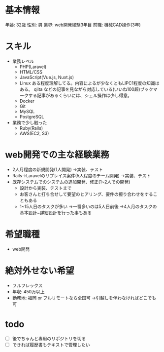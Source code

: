 # 基本情報

年齢: 32歳
性別: 男
業界: web開発経験3年目
前職: 機械CAD操作(3年)

# スキル

- 業務レベル
    - PHP(Laravel)
    - HTML/CSS
    - JavaScript(Vue.js, Nuxt.js)
    - Linux
        ある程度理解してる。内容によるが少なくともLIPC1程度の知識はある。
        qiita などの記事を見ながら対応している(いいね100超)ブックマークする記事があるくらいには、シェル操作は少し得意。
    - Docker
    - Git
    - MySQL
    - PostgreSQL
- 業務で少し触った
    - Ruby(Rails)
    - AWS(EC2, S3)

# web開発での主な経験業務

- 2人月程度の新規開発(1人開発)
    →実装、テスト
- Rails→Laravelのリプレイス案件(5人程度のチーム開発)
    →実装、テスト
- 既存システムでのシステムの追加開発、修正(1~2人での開発)
    - 設計から実装、テストまで
    - お客さんと打ち合せして要望のヒアリング、要件の擦り合わせをすることもある
    - 1~15人日のタスクが多い
        →一番多いのは5人日前後
        →4人月のタスクの基本設計~詳細設計を行った事もある

# 希望職種

- web開発

# 絶対外せない希望

- フルフレックス
- 年収: 450万以上
- 勤務地: 福岡 or フルリモートなら全国可
    →引越しを伴わなければどこでも可

# todo

- [ ] 後でちゃんと専用のリポジトリを切る
- [ ] できれば履歴書もテキストで管理したい
